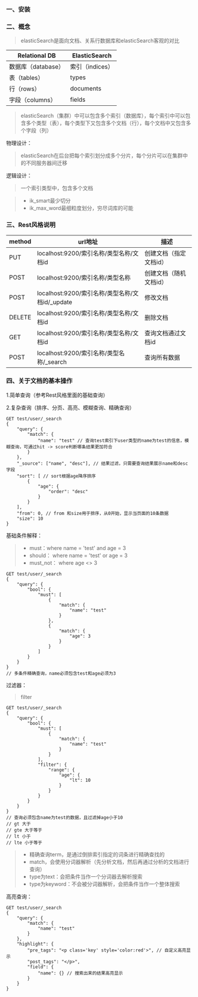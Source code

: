 ### 一、安装


### 二、概念

> elasticSearch是面向文档、关系行数据库和elasticSearch客观的对比

| Relational DB | ElasticSearch |
| ----- | ----- | 
| 数据库（database） | 索引（indices） |
| 表（tables） | types |
| 行（rows） | documents |
| 字段（columns） | fields |

> elasticSearch（集群）中可以包含多个索引（数据库），每个索引中可以包含多个类型（表），每个类型下又包含多个文档（行），每个文档中又包含多个字段（列）

物理设计：
> elasticSearch在后台把每个索引划分成多个分片，每个分片可以在集群中的不同服务器间迁移

逻辑设计：
> 一个索引类型中，包含多个文档

> - ik_smart最少切分
> - ik_max_word最细粒度划分，穷尽词库的可能

### 三、Rest风格说明

| method | url地址 | 描述 |
| ----- | ------ | ----- |
| PUT | localhost:9200/索引名称/类型名称/文档id | 创建文档（指定文档id） |
| POST | localhost:9200/索引名称/类型名称 | 创建文档（随机文档id） |
| POST | localhost:9200/索引名称/类型名称/文档id/_update | 修改文档 |
| DELETE | localhost:9200/索引名称/类型名称/文档id | 删除文档 |
| GET | localhost:9200/索引名称/类型名称/文档id | 查询文档通过文档id |
| POST | localhost:9200/索引名称/类型名称/_search | 查询所有数据 |

### 四、关于文档的基本操作

1.简单查询（参考Rest风格里面的基础查询）

2.复杂查询（排序、分页、高亮、模糊查询、精确查询）
```text
GET test/user/_search
{
    "query": {
        "match": {
            "name": "test" // 查询test索引下user类型的name为test的信息，模糊查询，可通过hit -> score判断哪条结果更加符合
        }
    },
    "_source": ["name", "desc"], // 结果过滤，只需要查询结果展示name和desc字段
    "sort": [ // sort根据age降序排序
        {
            "age": {
                "order": "desc"
            }
        }
    ],
    "from": 0, // from 和size用于排序，从0开始，显示当页面的10条数据
    "size": 10 
}
```

基础条件解释：
> - must：where name = 'test' and age = 3
> - should： where name = 'test' or age = 3
> - must_not： where age <> 3
```text
GET test/user/_search
{
    "query": {
        "bool": {
            "must": [
                {
                    "match": {
                        "name": "test"
                    }
                },
                {
                    "match": {
                        "age": 3
                    }
                }
            ]
        }
    }
}
// 多条件精确查询，name必须包含test和age必须为3
```

过滤器：
> filter
```text
GET test/user/_search
{
    "query": {
        "bool": {
            "must": [
                {
                    "match": {
                        "name": "test"
                    }
                }
            ],
            "filter": {
                "range": {
                    "age": {
                        "lt": 10
                    }
                }
            }
        }
    }
}
// 查询必须包含name为test的数据，且过滤掉age小于10
// gt 大于
// gte 大于等于
// lt 小于
// lte 小于等于
```

> - 精确查询term，是通过倒排索引指定的词条进行精确查找的
> - match，会使用分词器解析（先分析文档，然后再通过分析的文档进行查询）
> - type为text：会把条件当作一个分词器去解析搜索
> - type为keyword：不会被分词器解析，会把条件当作一个整体搜索

高亮查询：
```text
GET test/user/_search
{
    "query": {
        "match": {
            "name": "test"
        }
    },
    "highlight": {
        "pre_tags": "<p class='key' style='color:red'>", // 自定义高亮显示
        "post_tags": "</p>",
        "field": {
            "name": {} // 搜索出来的结果高亮显示
        }
    }
}
```